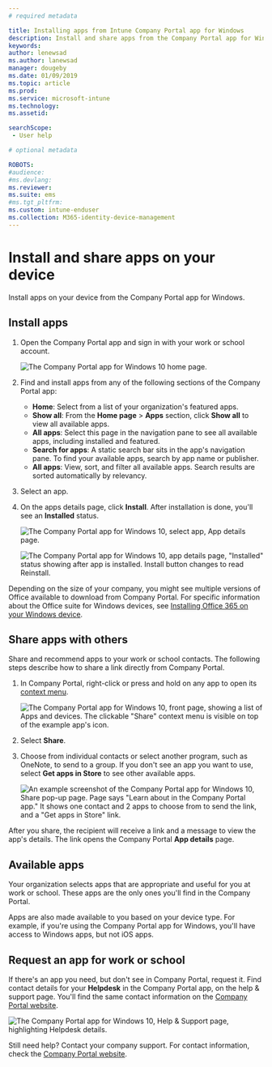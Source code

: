 ```yaml
---
# required metadata

title: Installing apps from Intune Company Portal app for Windows
description: Install and share apps from the Company Portal app for Windows
keywords:
author: lenewsad
ms.author: lanewsad
manager: dougeby
ms.date: 01/09/2019
ms.topic: article
ms.prod:
ms.service: microsoft-intune
ms.technology:
ms.assetid:

searchScope:
 - User help

# optional metadata

ROBOTS:  
#audience:
#ms.devlang:
ms.reviewer: 
ms.suite: ems
#ms.tgt_pltfrm:
ms.custom: intune-enduser
ms.collection: M365-identity-device-management
---
```


# Install and share apps on your device
Install apps on your device from the Company Portal app for Windows.

## Install apps

1. Open the Company Portal app and sign in with your work or school account.  

    ![The Company Portal app for Windows 10 home page.](./media/RS1_AppDetailsPage_Installed_03.png)    
2. Find and install apps from any of the following sections of the Company Portal app:  

    * **Home**: Select from a list of your organization's featured apps.  
    * **Show all**: From the **Home page** > **Apps** section, click **Show all** to view all available apps.  
    * **All apps**: Select this page in the navigation pane to see all available apps, including installed and featured.  
    * **Search for apps**: A static search bar sits in the app's navigation pane.  To find your available apps, search by app name or publisher.  
    * **All apps**: View, sort, and filter all available apps. Search results are sorted automatically by relevancy.  

3. Select an app.   
4. On the apps details page, click **Install**. After installation is done, you'll see an **Installed** status.  

    ![The Company Portal app for Windows 10, select app, App details page.](./media/RS1_AppDetailsPage_Installed_02.png)  
    
    ![The Company Portal app for Windows 10, app details page, "Installed" status showing after app is installed. Install button changes to read Reinstall.](./media/RS1_AppDetailsPage_Installed_01.png)    

 Depending on the size of your company, you might see multiple versions of Office available to download from Company Portal. For specific information about the Office suite for Windows devices, see [Installing Office 365 on your Windows device](./install-office-windows.md).

## Share apps with others  
Share and recommend apps to your work or school contacts. The following steps describe how to share a link directly from Company Portal.

1. In Company Portal, right-click or press and hold on any app to open its [context menu](https://docs.microsoft.com//windows/uwp/design/controls-and-patterns/menus).  

    ![The Company Portal app for Windows 10, front page, showing a list of Apps and devices. The clickable "Share" context menu is visible on top of the example app's icon. ](./media/1808_ShareContext_CP_Windows.png)  

2. Select **Share**.
3. Choose from individual contacts or select another program, such as OneNote, to send to a group. If you don't see an app you want to use, select **Get apps in Store** to see other available apps.  

    ![An example screenshot of the Company Portal app for Windows 10, Share pop-up page. Page says "Learn about <example app name> in the Company Portal app." It shows one contact and 2 apps to choose from to send the link, and a "Get apps in Store" link. ](./media/1808_ShareApps_CP_Windows.png) 

After you share, the recipient will receive a link and a message to view the app's details. The link opens the Company Portal **App details** page. 

## Available apps  

Your organization selects apps that are appropriate and useful for you at work or school. These apps are the only ones you'll find in the Company Portal.  

Apps are also made available to you based on your device type. For example, if you're using the Company Portal app for Windows, you'll have access to Windows apps, but not iOS apps.  

## Request an app for work or school  
If there's an app you need, but don't see in Company Portal, request it. Find contact details for your **Helpdesk** in the Company Portal app, on the help & support page. You'll find the same contact information on the [Company Portal website](https://go.microsoft.com/fwlink/?linkid=2010980).    

  ![The Company Portal app for Windows 10, Help & Support page, highlighting Helpdesk details. ](./media/1812_UCP_Help_Support_helpdesk.png)  


Still need help? Contact your company support. For contact information, check the [Company Portal website](https://go.microsoft.com/fwlink/?linkid=2010980).  
